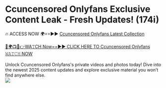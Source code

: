# Ccuncensored Onlyfans Exclusive Content Leak - Fresh Updates! (174i)

🔥 ACCESS NOW 🌍==►► <a href="https://tinyurl.com/kvy9nzfs" rel="nofollow">Ccuncensored Onlyfans Latest Collection</a>
<br><br>
[🔴🌍📺📱👉WA𝚃CH Now==►► CLICK HERE TO Ccuncensored Onlyfans 𝚆𝙰𝚃𝙲𝙷 NOW](https://tinyurl.com/kvy9nzfs)
<br><br>
Unlock Ccuncensored Onlyfans's private videos and photos today! Dive into the newest 2025 content updates and explore exclusive material you won’t find anywhere else.
<br>
<a href="https://tinyurl.com/kvy9nzfs" rel="nofollow" data-target="animated-image.originalLink"><img src="https://camo.githubusercontent.com/8a4f000d20f83aca3bf7ec5f350d767afa0574a8a352519fd8cfa583a6f93a33/68747470733a2f2f692e696d6775722e636f6d2f644a486b345a712e676966" data-canonical-src="https://i.imgur.com/dJHk4Zq.gif" style="max-width: 100%; display: inline-block;" data-target="animated-image.originalImage"></a>
<br>
